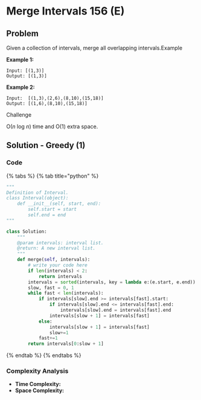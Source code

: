 # Merge Intervals 156 \(E\)

## Problem

Given a collection of intervals, merge all overlapping intervals.Example

**Example 1:**

```text
Input: [(1,3)]
Output: [(1,3)]
```

**Example 2:**

```text
Input:  [(1,3),(2,6),(8,10),(15,18)]
Output: [(1,6),(8,10),(15,18)]
```

Challenge

O\(_n_ log _n_\) time and O\(1\) extra space.

## Solution - Greedy \(1\)

### Code

{% tabs %}
{% tab title="python" %}
```python
"""
Definition of Interval.
class Interval(object):
    def __init__(self, start, end):
        self.start = start
        self.end = end
"""

class Solution:
    """
    @param intervals: interval list.
    @return: A new interval list.
    """
    def merge(self, intervals):
        # write your code here
        if len(intervals) < 2:
            return intervals
        intervals = sorted(intervals, key = lambda e:(e.start, e.end))
        slow, fast = 0, 1
        while fast < len(intervals):
            if intervals[slow].end >= intervals[fast].start:
                if intervals[slow].end <= intervals[fast].end:
                    intervals[slow].end = intervals[fast].end
                intervals[slow + 1] = intervals[fast]
            else:
                intervals[slow + 1] = intervals[fast]
                slow+=1
            fast+=1
        return intervals[0:slow + 1]
```
{% endtab %}
{% endtabs %}

### Complexity Analysis

* **Time Complexity:**
* **Space Complexity:**

